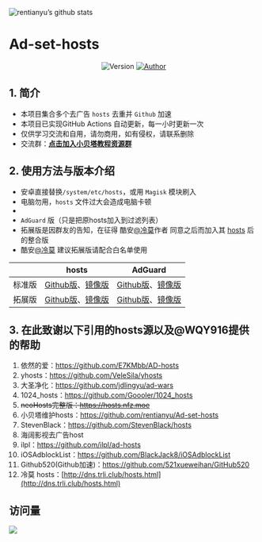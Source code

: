 ![rentianyu’s github stats](https://github-readme-stats.vercel.app/api?username=rentianyu&show_icons=true&theme=merko)
# Ad-set-hosts

<p align="center">
    <img alt="Version" src="https://img.shields.io/badge/release-1.0-blue"/>
    <a href="https://github.com/rentianyu">
        <img alt="Author" src="https://img.shields.io/badge/author-小贝塔-blueviolet"/>
    </a>
</p>


## 1. 简介

- 本项目集合多个去广告 `hosts` 去重并 `Github` 加速
- 本项目已实现GitHub Actions 自动更新，每一小时更新一次
- 仅供学习交流和自用，请勿商用，如有侵权，请联系删除
- 交流群：**[点击加入小贝塔教程资源群](https://jq.qq.com/?_wv=1027&k=Ju2X65DC)**

## 2. 使用方法与版本介绍

- 安卓直接替换`/system/etc/hosts`，或用 `Magisk` 模块刷入
- 电脑勿用，`hosts` 文件过大会造成电脑卡顿
- 
- `AdGuard` 版（只是把原hosts加入到过滤列表）
- 拓展版是因群友的告知，在征得 酷安[@冷莫](http://www.coolapk.com/u/701839)作者 同意之后而加入其 [hosts](http://dns.trli.club/hosts.html) 后的整合版
- 酷安[@冷莫](http://www.coolapk.com/u/701839) 建议拓展版请配合白名单使用


|        | hosts                                                        | AdGuard                                                      |
| ------ | ------------------------------------------------------------ | ------------------------------------------------------------ |
| 标准版 | [Github版](hosts)、[镜像版](https://raw.fastgit.org/rentianyu/Ad-set-hosts/master/hosts) | [Github版](adguard)、[镜像版](https://raw.fastgit.org/rentianyu/Ad-set-hosts/master/adguard) |
| 拓展版 | [Github版](hosts-full)、[镜像版](https://raw.fastgit.org/rentianyu/Ad-set-hosts/master/hosts-full) | [Github版](adguard-full)、[镜像版](https://raw.fastgit.org/rentianyu/Ad-set-hosts/master/adguard-full) |

## 3. 在此致谢以下引用的hosts源以及@WQY916提供的帮助

1. 依然的爱：https://github.com/E7KMbb/AD-hosts   
2. yhosts：https://github.com/VeleSila/yhosts   
3. 大圣净化：https://github.com/jdlingyu/ad-wars 
4. 1024_hosts：https://github.com/Goooler/1024_hosts   
5. ~~neoHosts完整版：https://hosts.nfz.moe~~   
6. 小贝塔维护hosts：https://github.com/rentianyu/Ad-set-hosts   
7. StevenBlack：https://github.com/StevenBlack/hosts   
8. 海阔影视去广告host
9. ilpl：https://github.com/ilpl/ad-hosts
10. iOSAdblockList：https://github.com/BlackJack8/iOSAdblockList
11. Github520(Github加速)：https://github.com/521xueweihan/GitHub520
12. 冷莫 hosts：[http://dns.trli.club/hosts.html](http://dns.trli.club/hosts.html)

## 访问量

![](http://profile-counter.glitch.me/rentianyu_Ad-set-hosts/count.svg)
